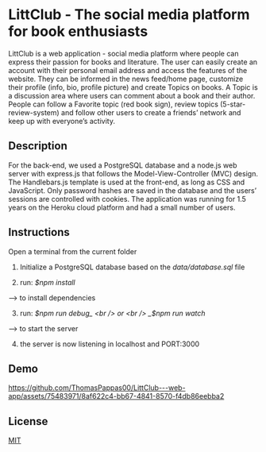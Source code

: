 # LittClub - The social media platform for book enthusiasts
LittClub is a web application - social media platform where people can express their passion for books and literature. The user can easily create an account with their personal email address and access the features of the website. They can be informed in the news feed/home page, customize their profile (info, bio, profile picture) and create Topics on books. A Topic is a discussion area where users can comment about a book and their author. People can follow a Favorite topic (red book sign), review topics (5-star-review-system) and follow other users to create a friends’ network and keep up with everyone’s activity.

## Description
For the back-end, we used a PostgreSQL database and a node.js web server with express.js that follows the Model-View-Controller (MVC) design. The Handlebars.js template is used at the front-end, as long as CSS and JavaScript. Only password hashes are saved in the database and the users’ sessions are controlled with cookies. The application was running for 1.5 years on the Heroku cloud platform and had a small number of users.

## Instructions
Open a terminal from the current folder

1) Initialize a PostgreSQL database based on the _data/database.sql_ file

2) run: _$npm install_

--> to install dependencies

3) run: _$npm run debug_ <br />
        or <br />
        _$npm run watch_ <br />
        
--> to start the server <br />

4) the server is now listening in localhost and PORT:3000

## Demo
https://github.com/ThomasPappas00/LittClub---web-app/assets/75483971/8af622c4-bb67-4841-8570-f4db86eebba2

## License

[MIT](https://choosealicense.com/licenses/mit/)

